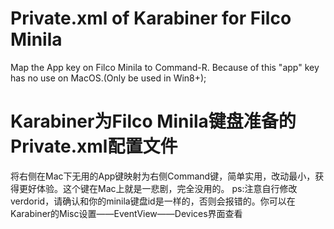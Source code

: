 # Private.xml of Karabiner for Filco Minila
Map the App key on Filco Minila to Command-R. Because of this "app" key has no use on MacOS.(Only be used in Win8+);

# Karabiner为Filco Minila键盘准备的Private.xml配置文件
将右侧在Mac下无用的App键映射为右侧Command键，简单实用，改动最小，获得更好体验。这个键在Mac上就是一悲剧，完全没用的。
ps:注意自行修改verdorid，请确认和你的minila键盘id是一样的，否则会报错的。你可以在Karabiner的Misc设置——EventView——Devices界面查看
